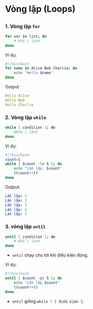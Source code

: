 # Vòng lặp (Loops)

##

### 1. Vòng lặp `for`

```bash
for var in list; do
    # Khối lệnh
done
```

Ví dụ:

```bash
#!/bin/bash
for name in Alice Bob Charlie; do
    echo "Hello $name"
done
```

Output

```yaml
Hello Alice
Hello Bob
Hello Charlie
```

### 2. Vòng lặp `while`

```bash
while [ condition ]; do
    #Khối lệnh
done
```

Ví dụ:

```bash
#!/bin/bash
count=1
while [ $count -le 5 ]; do
    echo "Lần lặp: $count"
    ((count++))
done
```

Output:

```yaml
Lần lặp: 1
Lần lặp: 2
Lần lặp: 3
Lần lặp: 4
Lần lặp: 5
```

### 3. vòng lặp `until`

```bash
until [ condition ]; do
    # Khối lệnh
done
```

- `until` chạy cho tới khi điều kiện đúng.

Ví dụ:

```bash
#!/bin/bash
until [ $count -gt 5 ]; do
    echo "Lần lặp $count"
    ((count++))
done
```

- `until` giống `while ! [ điều kiện ]`.
